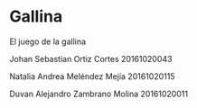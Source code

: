 # Gallina
El juego de la gallina


Johan Sebastian Ortiz Cortes 20161020043

Natalia Andrea Meléndez Mejía 20161020115

Duvan Alejandro Zambrano Molina 20161020011
